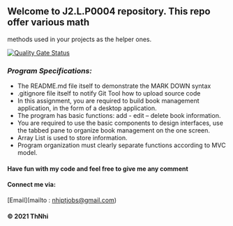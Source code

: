 ## Welcome to J2.L.P0004 repository. This repo offer various math
methods used in your projects as the helper ones.


[![Quality Gate Status](https://sonarcloud.io/api/project_badges/measure?project=ThNhi_J2.L.P0004&metric=alert_status)](https://sonarcloud.io/dashboard?id=ThNhi_J2.L.P0004)
### _Program Specifications:_
* The README.md file itself to demonstrate the MARK DOWN syntax
* .gitignore file itself to notify Git Tool how to upload source code
* In this assignment, you are required to build book management application, in the form of a desktop application. 
* The program has basic functions: add - edit – delete book information. 
* You are required to use the basic components to design interfaces, use the tabbed pane to organize book management on the one screen. 
* Array List is used to store information.
* Program organization must clearly separate functions according to MVC model.

#### Have fun with my code and feel free to give me any comment

#### Connect me via: 
[Email](mailto : nhiptjobs@gmail.com)  


#### © 2021 ThNhi
